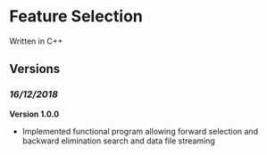 # **Feature Selection**

Written in C++

## Versions
### ***16/12/2018***
**Version 1.0.0**
* Implemented functional program allowing forward selection and backward elimination search and data file streaming
